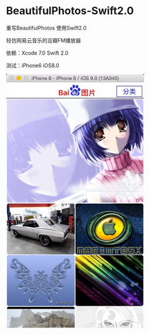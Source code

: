 # BeautifulPhotos-Swift2.0
重写BeautifulPhotos 使用Swift2.0

轻仿网易云音乐的豆瓣FM播放器

依赖：Xcode 7.0 Swift 2.0

测试：iPhone6 iOS8.0

![BeautifulPhotos](https://github.com/ldjhust/BeautifulPhotos-Swift2.0/blob/master/DemoShow.png "BeautifulPhotos")

